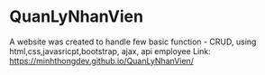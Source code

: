 # QuanLyNhanVien
A website was created to handle few basic function - CRUD, using html,css,javasricpt,bootstrap, ajax, api employee
Link: https://minhthongdev.github.io/QuanLyNhanVien/
